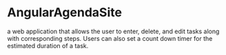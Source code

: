 # AngularAgendaSite
a web application that allows the user to enter, delete, and edit tasks along with corresponding steps. Users can also set a count down timer for the estimated duration of a task. 
